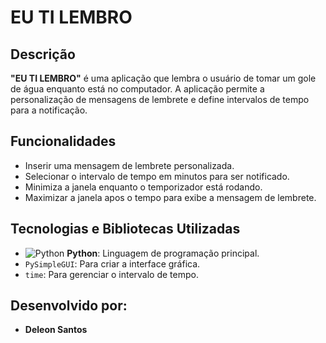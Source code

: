 # EU TI LEMBRO

## Descrição
**"EU TI LEMBRO"** é uma aplicação que lembra o usuário de tomar um gole de água enquanto está no computador. A aplicação permite a personalização de mensagens de lembrete e define intervalos de tempo para a notificação.

## Funcionalidades
- Inserir uma mensagem de lembrete personalizada.
- Selecionar o intervalo de tempo em minutos para ser notificado.
- Minimiza a janela enquanto o temporizador está rodando.
- Maximizar a janela apos o tempo para exibe a mensagem de lembrete.

## Tecnologias e Bibliotecas Utilizadas

- ![Python](https://www.python.org/static/favicon.ico) **Python**: Linguagem de programação principal.
- `PySimpleGUI`: Para criar a interface gráfica.
- `time`: Para gerenciar o intervalo de tempo.

## Desenvolvido por:
- **Deleon Santos**
